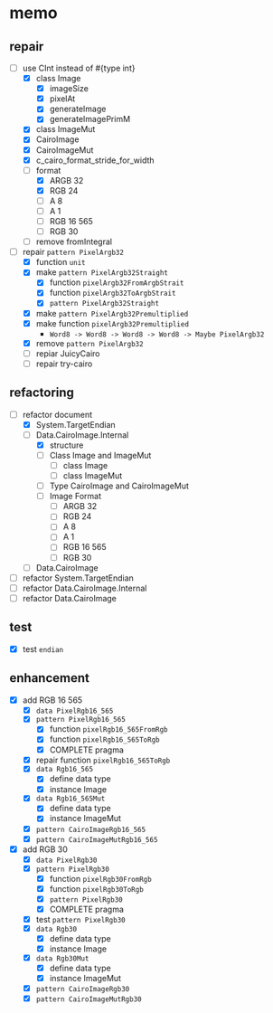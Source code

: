memo
====

repair
------

* [ ] use CInt instead of #{type int}
	+ [x] class Image
		- [x] imageSize
		- [x] pixelAt
		- [x] generateImage
		- [x] generateImagePrimM
	+ [x] class ImageMut
	+ [x] CairoImage
	+ [x] CairoImageMut
	+ [x] c\_cairo\_format\_stride\_for\_width
	+ [ ] format
		- [x] ARGB 32
		- [x] RGB 24
		- [ ] A 8
		- [ ] A 1
		- [ ] RGB 16 565
		- [ ] RGB 30
	+ [ ] remove fromIntegral
* [ ] repair `pattern PixelArgb32`
	+ [x] function `unit`
	+ [x] make `pattern PixelArgb32Straight`
		- [x] function `pixelArgb32FromArgbStrait`
		- [x] function `pixelArgb32ToArgbStrait`
		- [x] `pattern PixelArgb32Straight`
	+ [x] make `pattern PixelArgb32Premultiplied`
	+ [x] make function `pixelArgb32Premultiplied`
		- `Word8 -> Word8 -> Word8 -> Word8 -> Maybe PixelArgb32`
	+ [x] remove `pattern PixelArgb32`
	+ [ ] repiar JuicyCairo
	+ [ ] repair try-cairo

refactoring
-----------

* [ ] refactor document
	+ [x] System.TargetEndian
	+ [ ] Data.CairoImage.Internal
		- [x] structure
		- [ ] Class Image and ImageMut
			* [ ] class Image
			* [ ] class ImageMut
		- [ ] Type CairoImage and CairoImageMut
		- [ ] Image Format
			* [ ] ARGB 32
			* [ ] RGB 24
			* [ ] A 8
			* [ ] A 1
			* [ ] RGB 16 565
			* [ ] RGB 30
	+ [ ] Data.CairoImage
* [ ] refactor System.TargetEndian
* [ ] refactor Data.CairoImage.Internal
* [ ] refactor Data.CairoImage

test
----

* [x] test `endian`

enhancement
-----------

* [x] add RGB 16 565
	+ [x] `data PixelRgb16_565`
	+ [x] `pattern PixelRgb16_565`
		- [x] function `pixelRgb16_565FromRgb`
		- [x] function `pixelRgb16_565ToRgb`
		- [x] COMPLETE pragma
	+ [x] repair function `pixelRgb16_565ToRgb`
	+ [x] `data Rgb16_565`
		- [x] define data type
		- [x] instance Image
	+ [x] `data Rgb16_565Mut`
		- [x] define data type
		- [x] instance ImageMut
	+ [x] `pattern CairoImageRgb16_565`
	+ [x] `pattern CairoImageMutRgb16_565`
* [x] add RGB 30
	+ [x] `data PixelRgb30`
	+ [x] `pattern PixelRgb30`
		- [x] function `pixelRgb30FromRgb`
		- [x] function `pixelRgb30ToRgb`
		- [x] `pattern PixelRgb30`
		- [x] COMPLETE pragma
	+ [x] test `pattern PixelRgb30`
	+ [x] `data Rgb30`
		- [x] define data type
		- [x] instance Image
	+ [x] `data Rgb30Mut`
		- [x] define data type
		- [x] instance ImageMut
	+ [x] `pattern CairoImageRgb30`
	+ [x] `pattern CairoImageMutRgb30`
